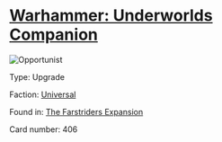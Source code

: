 # [Warhammer: Underworlds Companion](https://guidokessels.github.io/wh-underworlds)

  

![Opportunist](https://warhammerunderworlds.com/wp-content/uploads/sites/6/2018/03/406_ENG.png)



Type: Upgrade

Faction: [Universal](https://guidokessels.github.io/wh-underworlds/factions/universal)

Found in: [The Farstriders Expansion](https://guidokessels.github.io/wh-underworlds/locations/the-farstriders-expansion)

Card number: 406
